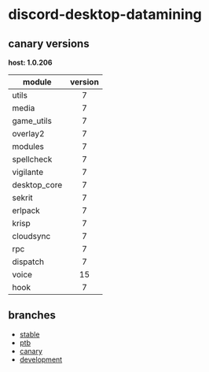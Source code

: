 # discord-desktop-datamining

## canary versions

**host: 1.0.206**

| module | version |
| ------ | :-----: |
| utils | 7 |
| media | 7 |
| game_utils | 7 |
| overlay2 | 7 |
| modules | 7 |
| spellcheck | 7 |
| vigilante | 7 |
| desktop_core | 7 |
| sekrit | 7 |
| erlpack | 7 |
| krisp | 7 |
| cloudsync | 7 |
| rpc | 7 |
| dispatch | 7 |
| voice | 15 |
| hook | 7 |

## branches

- [stable](https://github.com/OpenAsar/discord-desktop-datamining/tree/stable)
- [ptb](https://github.com/OpenAsar/discord-desktop-datamining/tree/ptb)
- [canary](https://github.com/OpenAsar/discord-desktop-datamining/tree/canary)
- [development](https://github.com/OpenAsar/discord-desktop-datamining/tree/development)